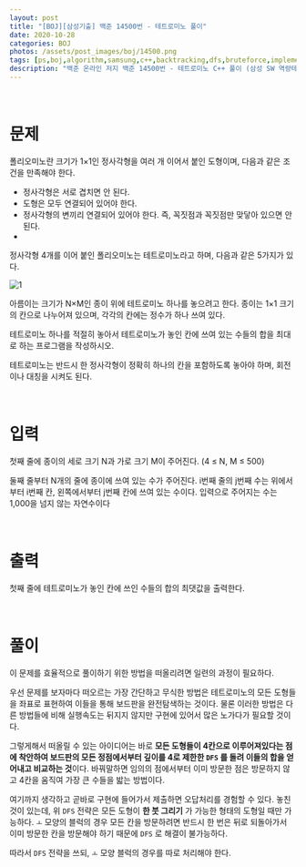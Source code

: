 ```yaml
---
layout: post
title: "[BOJ][삼성기출] 백준 14500번 - 테트로미노 풀이"
date: 2020-10-28
categories: BOJ
photos: /assets/post_images/boj/14500.png
tags: [ps,boj,algorithm,samsung,c++,backtracking,dfs,bruteforce,implementation]
description: "백준 온라인 저지 백준 14500번 - 테트로미노 C++ 풀이 (삼성 SW 역량테스트 기출)"
---
```


<br>

# 문제

폴리오미노란 크기가 1×1인 정사각형을 여러 개 이어서 붙인 도형이며, 다음과 같은 조건을 만족해야 한다.

- 정사각형은 서로 겹치면 안 된다.
- 도형은 모두 연결되어 있어야 한다.
- 정사각형의 변끼리 연결되어 있어야 한다. 즉, 꼭짓점과 꼭짓점만 맞닿아 있으면 안 된다.
- 
정사각형 4개를 이어 붙인 폴리오미노는 테트로미노라고 하며, 다음과 같은 5가지가 있다.

![1](https://onlinejudgeimages.s3-ap-northeast-1.amazonaws.com/problem/14500/1.png)

아름이는 크기가 N×M인 종이 위에 테트로미노 하나를 놓으려고 한다. 종이는 1×1 크기의 칸으로 나누어져 있으며, 각각의 칸에는 정수가 하나 쓰여 있다.

테트로미노 하나를 적절히 놓아서 테트로미노가 놓인 칸에 쓰여 있는 수들의 합을 최대로 하는 프로그램을 작성하시오.

테트로미노는 반드시 한 정사각형이 정확히 하나의 칸을 포함하도록 놓아야 하며, 회전이나 대칭을 시켜도 된다.

<br>

# 입력

첫째 줄에 종이의 세로 크기 N과 가로 크기 M이 주어진다. (4 ≤ N, M ≤ 500)

둘째 줄부터 N개의 줄에 종이에 쓰여 있는 수가 주어진다. i번째 줄의 j번째 수는 위에서부터 i번째 칸, 왼쪽에서부터 j번째 칸에 쓰여 있는 수이다. 입력으로 주어지는 수는 1,000을 넘지 않는 자연수이다

<br>

# 출력

첫째 줄에 테트로미노가 놓인 칸에 쓰인 수들의 합의 최댓값을 출력한다.

<br>

# 풀이

이 문제를 효율적으로 풀이하기 위한 방법을 떠올리려면 일련의 과정이 필요하다.

우선 문제를 보자마다 떠오르는 가장 간단하고 무식한 방법은 테트로미노의 모든 도형들을 좌표로 표현하여 이들을 통해 보드판을 완전탐색하는 것이다. 물론 이러한 방법은 다른 방법들에 비해 실행속도는 뒤지지 않지만 구현에 있어서 많은 노가다가 필요할 것이다.

그렇게해서 떠올릴 수 있는 아이디어는 바로 **모든 도형들이 4칸으로 이루어져있다는 점에 착안하여 보드판의 모든 정점에서부터 깊이를 4로 제한한 `DFS` 를 돌려 이들의 합을 얻어내고 비교하는 것**이다. 바꿔말하면 임의의 점에서부터 이미 방문한 점은 방문하지 않고 4칸을 움직여 가장 큰 수들을 밟는 방법이다.

여기까지 생각하고 곧바로 구현에 들어가서 제출하면 오답처리를 경험할 수 있다. 놓친 것이 있는데, 위 `DFS` 전략은 모든 도형이 **한 붓 그리기** 가 가능한 형태의 도형일 때만 가능하다. `ㅗ` 모양의 블럭의 경우 모든 칸을 방문하려면 반드시 한 번은 뒤로 되돌아가서 이미 방문한 칸을 방문해야 하기 때문에 `DFS` 로 해결이 불가능하다.

따라서 `DFS` 전략을 쓰되, `ㅗ` 모양 블럭의 경우를 따로 처리해야 한다.

<script src="https://gist.github.com/yjyoon-dev/f33fb419bf78c1f1308f636ae741e544.js"></script>